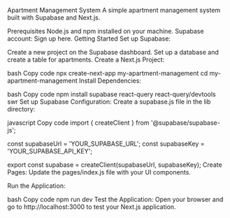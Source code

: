 Apartment Management System
A simple apartment management system built with Supabase and Next.js.

Prerequisites
Node.js and npm installed on your machine.
Supabase account: Sign up here.
Getting Started
Set up Supabase:

Create a new project on the Supabase dashboard.
Set up a database and create a table for apartments.
Create a Next.js Project:

bash
Copy code
npx create-next-app my-apartment-management
cd my-apartment-management
Install Dependencies:

bash
Copy code
npm install supabase react-query react-query/devtools swr
Set up Supabase Configuration:
Create a supabase.js file in the lib directory:

javascript
Copy code
import { createClient } from '@supabase/supabase-js';

const supabaseUrl = 'YOUR_SUPABASE_URL';
const supabaseKey = 'YOUR_SUPABASE_API_KEY';

export const supabase = createClient(supabaseUrl, supabaseKey);
Create Pages:
Update the pages/index.js file with your UI components.

Run the Application:

bash
Copy code
npm run dev
Test the Application:
Open your browser and go to http://localhost:3000 to test your Next.js application.
